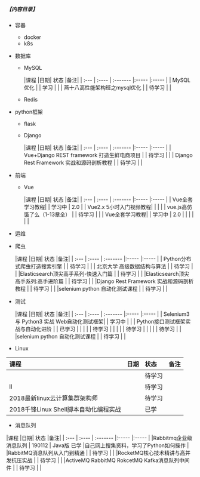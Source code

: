 ##### 【内容目录】
- 容器
  - docker
  - k8s

- 数据库
  - MySQL

    |课程 |日期| 状态     |备注|
    | :--- | :---- | :------- |:----- |:----- |
    | MySQL优化 |   |  学习    |      |
    | 燕十八高性能架构班之mysql优化 |   |  待学习    |      |

  - Redis



- python框架
  - flask
  - Django

    |课程 |日期| 状态     |备注|
    | :--- | :---- | :------- |:----- |:----- |
    | Vue+Django REST framework 打造生鲜电商项目 |   |  待学习    |      |
    | Django Rest Framework 实战和源码剖析教程 |   |  待学习    |      |



- 前端
  - Vue

    |课程 |日期| 状态     |备注|
    | :--- | :---- | :------- |:----- |:----- |
    |  Vue全套学习教程|   |   学习中  |  2.0    |
    |  Vue2.x 5小时入门视频教程|   |   |     |
    | vue.js高仿饿了么（1-13章全） |   |  待学习    |      |
    |  Vue全套学习教程|   |   学习中  |  2.0    |
    |  |   |   |   |


- 运维



- 爬虫



  |课程 |日期| 状态     |备注|
  | :--- | :---- | :------- |:----- |:----- |
  | Python分布式爬虫打造搜索引擎 |   |  待学习    |      |
  | 北京大学 高级数据结构与算法 |   |  待学习    |      |
  |Elasticsearch顶尖高手系列-快速入门篇 |   |  待学习    |      |
  |Elasticsearch顶尖高手系列:高手进阶篇 |   |  待学习    |      |
  |Django Rest Framework 实战和源码剖析教程 |   |  待学习    |      |
  |selenium python 自动化测试课程 |   |  待学习    |      |


- 测试

  |课程 |日期| 状态     |备注|
  | :--- | :---- | :------- |:----- |:----- |
  | Selenium3 与 Python3 实战 Web自动化测试框架|   |  学习中    |      |
  | Python接口测试框架实战与自动化进阶 |   |  已学习    |      |
  | |   |  待学习    |      |
  | |   |  待学习    |      |
  | |   |  待学习    |      |
  |selenium python 自动化测试课程 |   |  待学习    |      |



- Linux

|课程 |日期| 状态     |备注|
| :--- | :---- | :------- |:----- |
| |   |  待学习    |      
| ll |   |  待学习    |      |
|2018最新linux云计算集群架构师 |   |  待学习    |      |
|2018千锋Linux Shell脚本自动化编程实战 |   |  已学    |      |



- 消息队列

|课程 |日期| 状态     |备注|
| :--- | :---- | :------- |:----- |:----- |
|Rabbitmq企业级消息队列 |  190112 | Java版 已学   |自己网上搜集资料，学习了Python如何操作 |
|RabbitMQ消息队列从入门到精通 |   |  待学习    |      |
|RocketMQ核心技术精讲与高并发抗压实战 |   |  待学习    |      |
|ActiveMQ RabbitMQ RokcetMQ Kafka消息队列中间件 |   |  待学习    |      |
